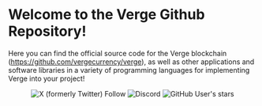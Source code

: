 Welcome to the Verge Github Repository! 
====

Here you can find the official source code for the Verge blockchain (https://github.com/vergecurrency/verge), as well as other applications and software libraries in a variety of programming languages for implementing Verge into your project!
<p align="center">
  <img alt="X (formerly Twitter) Follow" src="https://img.shields.io/twitter/follow/vergecurrency">
  <img alt="Discord" src="https://img.shields.io/discord/325024453065179137?logo=v&logoColor=teal">
  <img alt="GitHub User's stars" src="https://img.shields.io/github/stars/vergecurrency">
</p>
  
